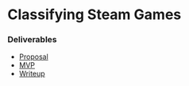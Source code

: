 # Classifying Steam Games

### Deliverables

- [Proposal](<./_proposal.md>)
- [MVP](</_mvp.md>)
- [Writeup](</_writeup.md>)


